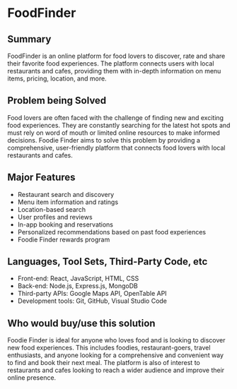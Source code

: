 # FoodFinder

## Summary
FoodFinder is an online platform for food lovers to discover, rate and share their favorite food experiences. The platform connects users with local restaurants and cafes, providing them with in-depth information on menu items, pricing, location, and more.

## Problem being Solved
Food lovers are often faced with the challenge of finding new and exciting food experiences. They are constantly searching for the latest hot spots and must rely on word of mouth or limited online resources to make informed decisions. Foodie Finder aims to solve this problem by providing a comprehensive, user-friendly platform that connects food lovers with local restaurants and cafes.

## Major Features
- Restaurant search and discovery
- Menu item information and ratings
- Location-based search
- User profiles and reviews
- In-app booking and reservations
- Personalized recommendations based on past food experiences
- Foodie Finder rewards program

## Languages, Tool Sets, Third-Party Code, etc
- Front-end: React, JavaScript, HTML, CSS
- Back-end: Node.js, Express.js, MongoDB
- Third-party APIs: Google Maps API, OpenTable API
- Development tools: Git, GitHub, Visual Studio Code

## Who would buy/use this solution
Foodie Finder is ideal for anyone who loves food and is looking to discover new food experiences. This includes foodies, restaurant-goers, travel enthusiasts, and anyone looking for a comprehensive and convenient way to find and book their next meal. The platform is also of interest to restaurants and cafes looking to reach a wider audience and improve their online presence.

